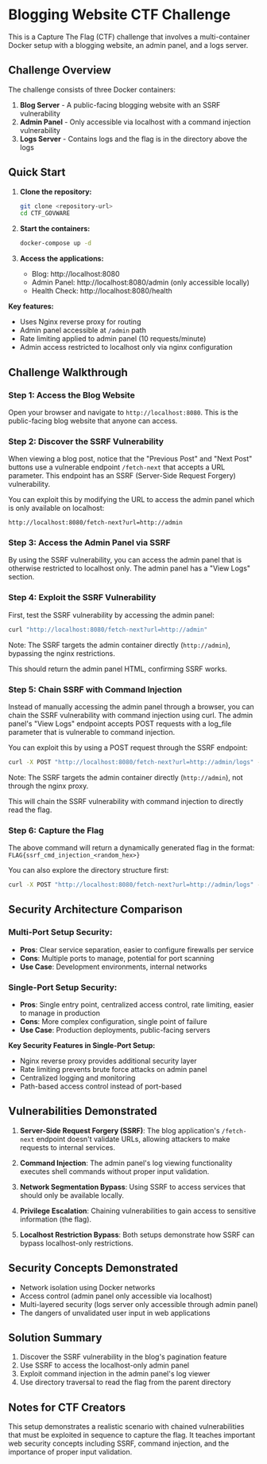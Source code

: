 # Blogging Website CTF Challenge

This is a Capture The Flag (CTF) challenge that involves a multi-container Docker setup with a blogging website, an admin panel, and a logs server.

## Challenge Overview

The challenge consists of three Docker containers:

1. **Blog Server** - A public-facing blogging website with an SSRF vulnerability
2. **Admin Panel** - Only accessible via localhost with a command injection vulnerability
3. **Logs Server** - Contains logs and the flag is in the directory above the logs

## Quick Start

1. **Clone the repository:**
   ```bash
   git clone <repository-url>
   cd CTF_GOVWARE
   ```

2. **Start the containers:**
   ```bash
   docker-compose up -d
   ```

3. **Access the applications:**
   - Blog: http://localhost:8080
   - Admin Panel: http://localhost:8080/admin (only accessible locally)
   - Health Check: http://localhost:8080/health

**Key features:**
- Uses Nginx reverse proxy for routing
- Admin panel accessible at `/admin` path
- Rate limiting applied to admin panel (10 requests/minute)
- Admin access restricted to localhost only via nginx configuration

## Challenge Walkthrough

### Step 1: Access the Blog Website

Open your browser and navigate to `http://localhost:8080`. This is the public-facing blog website that anyone can access.

### Step 2: Discover the SSRF Vulnerability

When viewing a blog post, notice that the "Previous Post" and "Next Post" buttons use a vulnerable endpoint `/fetch-next` that accepts a URL parameter. This endpoint has an SSRF (Server-Side Request Forgery) vulnerability.

You can exploit this by modifying the URL to access the admin panel which is only available on localhost:

```
http://localhost:8080/fetch-next?url=http://admin
```

### Step 3: Access the Admin Panel via SSRF

By using the SSRF vulnerability, you can access the admin panel that is otherwise restricted to localhost only. The admin panel has a "View Logs" section.

### Step 4: Exploit the SSRF Vulnerability

First, test the SSRF vulnerability by accessing the admin panel:

```bash
curl "http://localhost:8080/fetch-next?url=http://admin"
```

Note: The SSRF targets the admin container directly (`http://admin`), bypassing the nginx restrictions.

This should return the admin panel HTML, confirming SSRF works.

### Step 5: Chain SSRF with Command Injection

Instead of manually accessing the admin panel through a browser, you can chain the SSRF vulnerability with command injection using curl. The admin panel's "View Logs" endpoint accepts POST requests with a log_file parameter that is vulnerable to command injection.

You can exploit this by using a POST request through the SSRF endpoint:

```bash
curl -X POST "http://localhost:8080/fetch-next?url=http://admin/logs" -d "log_file=admin.log; cat /var/flag/flag.txt" -H "Content-Type: application/x-www-form-urlencoded"
```

Note: The SSRF targets the admin container directly (`http://admin`), not through the nginx proxy.

This will chain the SSRF vulnerability with command injection to directly read the flag.

### Step 6: Capture the Flag

The above command will return a dynamically generated flag in the format: `FLAG{ssrf_cmd_injection_<random_hex>}`

You can also explore the directory structure first:

```bash
curl -X POST "http://localhost:8080/fetch-next?url=http://admin/logs" -d "log_file=admin.log; ls -la /var/flag" -H "Content-Type: application/x-www-form-urlencoded"
```

## Security Architecture Comparison

### Multi-Port Setup Security:
- **Pros**: Clear service separation, easier to configure firewalls per service
- **Cons**: Multiple ports to manage, potential for port scanning
- **Use Case**: Development environments, internal networks

### Single-Port Setup Security:
- **Pros**: Single entry point, centralized access control, rate limiting, easier to manage in production
- **Cons**: More complex configuration, single point of failure
- **Use Case**: Production deployments, public-facing servers

**Key Security Features in Single-Port Setup:**
- Nginx reverse proxy provides additional security layer
- Rate limiting prevents brute force attacks on admin panel
- Centralized logging and monitoring
- Path-based access control instead of port-based

## Vulnerabilities Demonstrated

1. **Server-Side Request Forgery (SSRF)**: The blog application's `/fetch-next` endpoint doesn't validate URLs, allowing attackers to make requests to internal services.

2. **Command Injection**: The admin panel's log viewing functionality executes shell commands without proper input validation.

3. **Network Segmentation Bypass**: Using SSRF to access services that should only be available locally.

4. **Privilege Escalation**: Chaining vulnerabilities to gain access to sensitive information (the flag).

5. **Localhost Restriction Bypass**: Both setups demonstrate how SSRF can bypass localhost-only restrictions.

## Security Concepts Demonstrated

- Network isolation using Docker networks
- Access control (admin panel only accessible via localhost)
- Multi-layered security (logs server only accessible through admin panel)
- The dangers of unvalidated user input in web applications

## Solution Summary

1. Discover the SSRF vulnerability in the blog's pagination feature
2. Use SSRF to access the localhost-only admin panel
3. Exploit command injection in the admin panel's log viewer
4. Use directory traversal to read the flag from the parent directory

## Notes for CTF Creators

This setup demonstrates a realistic scenario with chained vulnerabilities that must be exploited in sequence to capture the flag. It teaches important web security concepts including SSRF, command injection, and the importance of proper input validation.